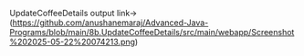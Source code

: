UpdateCoffeeDetails output link->(https://github.com/anushanemaraj/Advanced-Java-Programs/blob/main/8b.UpdateCoffeeDetails/src/main/webapp/Screenshot%202025-05-22%20074213.png)
